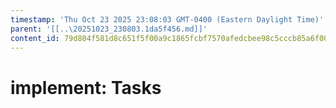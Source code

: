 ```yaml
---
timestamp: 'Thu Oct 23 2025 23:08:03 GMT-0400 (Eastern Daylight Time)'
parent: '[[..\20251023_230803.1da5f456.md]]'
content_id: 79d804f581d8c651f5f00a9c1865fcbf7570afedcbee98c5cccb85a6f00c0eaf
---
```


# implement: Tasks

